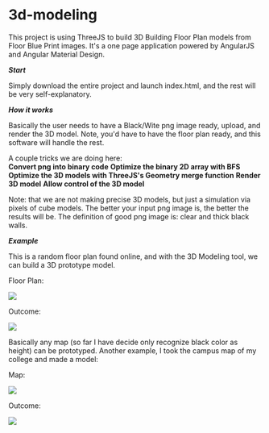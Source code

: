 # 3d-modeling
This project is using ThreeJS to build 3D Building Floor Plan models from Floor Blue Print images. It's a one page application powered by AngularJS and Angular Material Design.

***Start***

Simply download the entire project and launch index.html, and the rest will be very self-explanatory.


***How it works***

Basically the user needs to have a Black/Wite png image ready, upload, and render the 3D model. Note, you'd have to have the floor plan ready, and this software will handle the rest.

A couple tricks we are doing here:    
   **Convert png into binary code**
   **Optimize the binary 2D array with BFS**
   **Optimize the 3D models with ThreeJS's Geometry merge function**
   **Render 3D model**
   **Allow control of the 3D model**

Note: that we are not making precise 3D models, but just a simulation via pixels of cube models. The better your input png image is, the better the results will be. The definition of good png image is: clear and thick black walls.


***Example***

This is a random floor plan found online, and with the 3D Modeling tool, we can build a 3D prototype model.


Floor Plan:


![](https://github.com/shawnfan/3d-modeling/blob/master/Early%20Prototype/1st%20selector/resource/round-floor-plan.png)

Outcome:


![](https://github.com/shawnfan/3d-modeling/blob/master/Early%20Prototype/1st%20selector/resource/round.png)




Basically any map (so far I have decide only recognize black color as height) can be prototyped. Another example, I took the campus map of my college and made a model:

Map:


![](https://github.com/shawnfan/3d-modeling/blob/master/Early%20Prototype/1st%20selector/resource/map-floor-plan.png)

Outcome:


![](https://github.com/shawnfan/3d-modeling/blob/master/Early%20Prototype/1st%20selector/resource/map.png)



